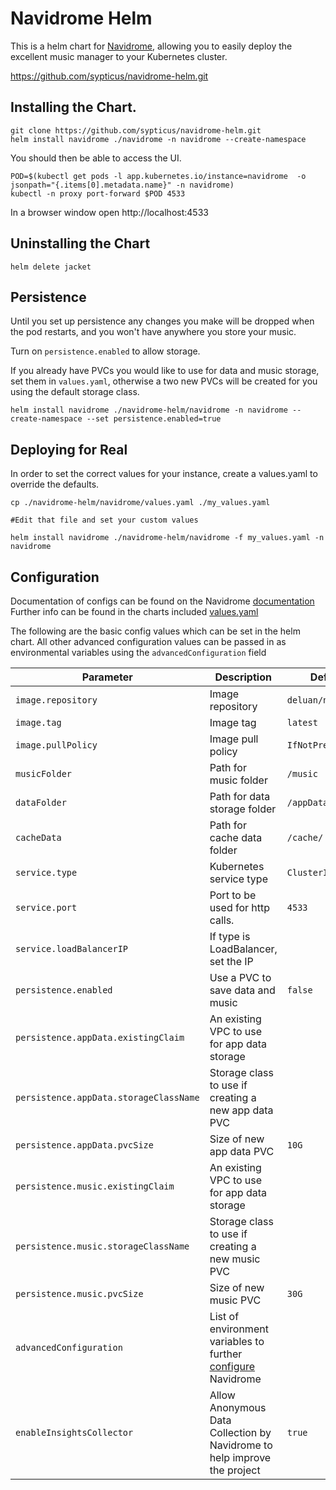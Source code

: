 # Navidrome Helm

This is a helm chart for [Navidrome](https://github.com/navidrome/navidrome), allowing you to easily deploy the excellent music manager to your Kubernetes cluster.


https://github.com/sypticus/navidrome-helm.git

## Installing the Chart.

```console
git clone https://github.com/sypticus/navidrome-helm.git
helm install navidrome ./navidrome -n navidrome --create-namespace
```

You should then be able to access the UI.

```console
POD=$(kubectl get pods -l app.kubernetes.io/instance=navidrome  -o jsonpath="{.items[0].metadata.name}" -n navidrome)
kubectl -n proxy port-forward $POD 4533
```
In a browser window open http://localhost:4533

## Uninstalling the Chart

```console
helm delete jacket
```


## Persistence

Until you set up persistence any changes you make will be dropped when the pod restarts, and you won't have anywhere you store your music.

Turn on `persistence.enabled` to allow storage.

If you already have PVCs you would like to use for data and music storage, set them in `values.yaml`, 
otherwise a two new PVCs will be created for you using the default storage class.

```console
helm install navidrome ./navidrome-helm/navidrome -n navidrome --create-namespace --set persistence.enabled=true
```



## Deploying for Real

In order to set the correct values for your instance, create a values.yaml to override the defaults. 

```console
cp ./navidrome-helm/navidrome/values.yaml ./my_values.yaml

#Edit that file and set your custom values

helm install navidrome ./navidrome-helm/navidrome -f my_values.yaml -n navidrome
```


## Configuration

Documentation of configs can be found on the Navidrome [documentation](https://www.navidrome.org/docs/usage/configuration-options/)
Further info can be found in the charts included [values.yaml](https://github.com/sypticus/navidrome-helm/blob/main/navidrome/values.yaml)


The following are the basic config values which can be set in the helm chart.
All other advanced configuration values can be passed in as environmental variables using the `advancedConfiguration` field

| Parameter                              | Description                                                                                                                 | Default            |
|----------------------------------------|-----------------------------------------------------------------------------------------------------------------------------|--------------------|
| `image.repository`                     | Image repository                                                                                                            | `deluan/navidrome` |
| `image.tag`                            | Image tag                                                                                                                   | `latest`           |
| `image.pullPolicy`                     | Image pull policy                                                                                                           | `IfNotPresent`     |
| `musicFolder`                          | Path for music folder                                                                                                       | `/music`           |
| `dataFolder`                           | Path for data storage folder                                                                                                | `/appData`         |
| `cacheData`                            | Path for cache data folder                                                                                                  | `/cache/`          |
| `service.type`                         | Kubernetes service type                                                                                                     | `ClusterIP`        |
| `service.port`                         | Port to be used for http calls.                                                                                             | `4533`             |
| `service.loadBalancerIP`               | If type is LoadBalancer, set the IP                                                                                         |                    |
| `persistence.enabled`                  | Use a PVC to save data and music                                                                                            | `false`            |
| `persistence.appData.existingClaim`    | An existing VPC to use for app data storage                                                                                 |                    |
| `persistence.appData.storageClassName` | Storage class to use if creating a new app data PVC                                                                         |                    |
| `persistence.appData.pvcSize`          | Size of new app data PVC                                                                                                    | `10G`              |
| `persistence.music.existingClaim`      | An existing VPC to use for app data storage                                                                                 |                    |
| `persistence.music.storageClassName`   | Storage class to use if creating a new music PVC                                                                            |                    |
| `persistence.music.pvcSize`            | Size of new music PVC                                                                                                       | `30G`              |
| `advancedConfiguration`                | List of environment variables to further [configure](https://www.navidrome.org/docs/usage/configuration-options/) Navidrome |                    |
| `enableInsightsCollector`              | Allow Anonymous Data Collection by Navidrome to help improve the project                                                    | `true`             |


